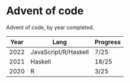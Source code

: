 # Advent of code

Advent of code, by year completed.

| Year | Lang | Progress |
| --- | --- | --- |
| 2022 | JavaScript/R/Haskell | 7/25 |
| 2021 | Haskell | 18/25 | 
| 2020 | R | 3/25 | 

